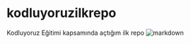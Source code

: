 # kodluyoruzilkrepo
Kodluyoruz Eğitimi kapsamında açtığım ilk repo
![markdown](https://github.com/hsynsglm81/kodluyoruzilkrepo/assets/113387440/175b4fc0-02e5-46c4-840f-f4f58981aa41)
